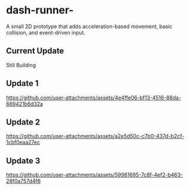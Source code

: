 # dash-runner-
A small 2D prototype that adds acceleration-based movement, basic collision, and event-driven input.

## Current Update
Still Building

## Update 1
https://github.com/user-attachments/assets/4e4ffe06-bf13-4516-88da-669421b6d32a
## Update 2
https://github.com/user-attachments/assets/a2e5d50c-c7b0-437d-b2cf-1cbf0eaa27ec
## Update 3
https://github.com/user-attachments/assets/59981695-7c8f-4ef2-b463-28f0a757d4f6
